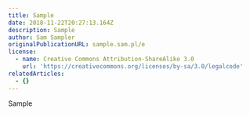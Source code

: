 ```yaml
---
title: Sample
date: 2018-11-22T20:27:13.164Z
description: Sample
author: Sam Sampler
originalPublicationURL: sample.sam.pl/e
license:
  - name: Creative Commons Attribution-ShareAlike 3.0
    url: 'https://creativecommons.org/licenses/by-sa/3.0/legalcode'
relatedArticles:
  - {}
---
```

Sample
